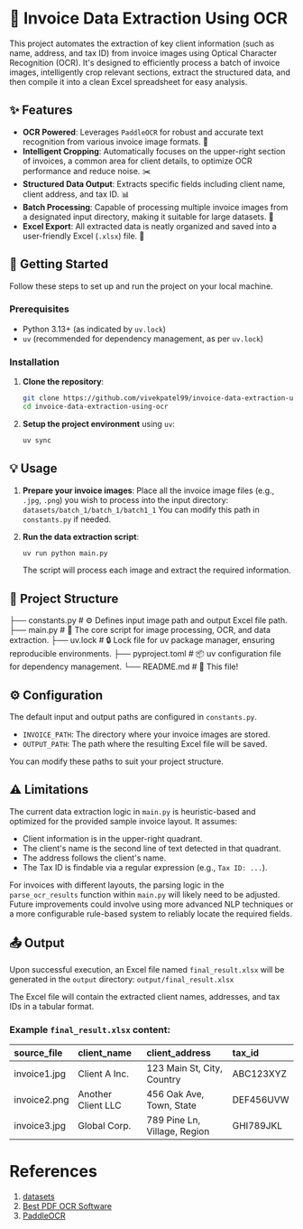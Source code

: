 # 🧾 Invoice Data Extraction Using OCR

This project automates the extraction of key client information (such as name, address, and tax ID) from invoice images using Optical Character Recognition (OCR). It's designed to efficiently process a batch of invoice images, intelligently crop relevant sections, extract the structured data, and then compile it into a clean Excel spreadsheet for easy analysis.

## ✨ Features

- **OCR Powered**: Leverages `PaddleOCR` for robust and accurate text recognition from various invoice image formats. 🤖
- **Intelligent Cropping**: Automatically focuses on the upper-right section of invoices, a common area for client details, to optimize OCR performance and reduce noise. ✂️
- **Structured Data Output**: Extracts specific fields including client name, client address, and tax ID. 📊
- **Batch Processing**: Capable of processing multiple invoice images from a designated input directory, making it suitable for large datasets. 📁
- **Excel Export**: All extracted data is neatly organized and saved into a user-friendly Excel (`.xlsx`) file. 📝

## 🚀 Getting Started

Follow these steps to set up and run the project on your local machine.

### Prerequisites

- Python 3.13+ (as indicated by `uv.lock`)
- `uv` (recommended for dependency management, as per `uv.lock`)

### Installation

1. **Clone the repository**:

   ```bash
   git clone https://github.com/vivekpatel99/invoice-data-extraction-using-ocr.git
   cd invoice-data-extraction-using-ocr
   ```

2. **Setup the project environment** using `uv`:

   ```bash
   uv sync
   ```

## 💡 Usage

1. **Prepare your invoice images**:
   Place all the invoice image files (e.g., `.jpg`, `.png`) you wish to process into the input directory:
   `datasets/batch_1/batch_1/batch1_1`
   You can modify this path in `constants.py` if needed.

2. **Run the data extraction script**:

   ```bash
   uv run python main.py
   ```

   The script will process each image and extract the required information.

## 📂 Project Structure

├── constants.py # ⚙️ Defines input image path and output Excel file path.
├── main.py # 🚀 The core script for image processing, OCR, and data extraction.
├── uv.lock # 🔒 Lock file for uv package manager, ensuring reproducible environments.
├── pyproject.toml # 📦 uv configuration file for dependency management.
└── README.md # 📖 This file!

## ⚙️ Configuration

The default input and output paths are configured in `constants.py`.

- `INVOICE_PATH`: The directory where your invoice images are stored.
- `OUTPUT_PATH`: The path where the resulting Excel file will be saved.

You can modify these paths to suit your project structure.

## ⚠️ Limitations

The current data extraction logic in `main.py` is heuristic-based and optimized for the provided sample invoice layout. It assumes:

- Client information is in the upper-right quadrant.
- The client's name is the second line of text detected in that quadrant.
- The address follows the client's name.
- The Tax ID is findable via a regular expression (e.g., `Tax ID: ...`).

For invoices with different layouts, the parsing logic in the `parse_ocr_results` function within `main.py` will likely need to be adjusted. Future improvements could involve using more advanced NLP techniques or a more configurable rule-based system to reliably locate the required fields.

## 📤 Output

Upon successful execution, an Excel file named `final_result.xlsx` will be generated in the `output` directory:
`output/final_result.xlsx`

The Excel file will contain the extracted client names, addresses, and tax IDs in a tabular format.

### Example `final_result.xlsx` content:

| source_file  | client_name        | client_address               | tax_id    |
| :----------- | :----------------- | :--------------------------- | :-------- |
| invoice1.jpg | Client A Inc.      | 123 Main St, City, Country   | ABC123XYZ |
| invoice2.png | Another Client LLC | 456 Oak Ave, Town, State     | DEF456UVW |
| invoice3.jpg | Global Corp.       | 789 Pine Ln, Village, Region | GHI789JKL |

# References

1. [datasets](https://www.kaggle.com/datasets/osamahosamabdellatif/high-quality-invoice-images-for-ocr/code?datasetId=5773627&sortBy=voteCount)
2. [Best PDF OCR Software](https://unstract.com/blog/best-pdf-ocr-software/)
3. [PaddleOCR](https://github.com/PaddlePaddle/PaddleOCR)
